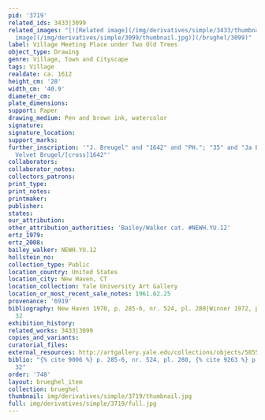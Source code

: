 ```yaml
---
pid: '3719'
related_ids: 3433|3099
related_images: "[![Related image](/img/derivatives/simple/3433/thumbnail.jpg)](/brughel/3433)|[![Related
  image](/img/derivatives/simple/3099/thumbnail.jpg)](/brughel/3099)"
label: Village Meeting Place under Two Old Trees
object_type: Drawing
genre: Village, Town and Cityscape
tags: Village
realdate: ca. 1612
height_cm: '28'
width_cm: '40.9'
diameter_cm: 
plate_dimensions: 
support: Paper
drawing_medium: Pen and brown ink, watercolor
signature: 
signature_location: 
support_marks: 
further_inscription: '"J. Breugel" and "1642" and "PH."; "35" and "Ja Brugel called
  Velvet Brugel/[cross]1642"'
collaborators: 
collaborator_notes: 
collectors_patrons: 
print_type: 
print_notes: 
printmaker: 
publisher: 
states: 
our_attribution: 
other_attribution_authorities: 'Bailey/Walker cat. #NEWH.YU.12'
ertz_1979: 
ertz_2008: 
bailey_walker: NEWH.YU.12
hollstein_no: 
collection_type: Public
location_country: United States
location_city: New Haven, CT
location_collection: Yale University Art Gallery
location_or_most_recent_sale_notes: 1961.62.25
provenance: '6919'
bibliography: New Haven 1970, p. 285-6, nr. 524, pl. 280|Winner 1972, p. 150, fig.
  32
exhibition_history: 
related_works: 3433|3099
copies_and_variants: 
curatorial_files: 
external_resources: http://artgallery.yale.edu/collections/objects/58557
biblio: "{% cite 9006 %} p. 285-6, nr. 524, pl. 280, {% cite 9263 %} p. 150, fig.
  32"
order: '748'
layout: brueghel_item
collection: brueghel
thumbnail: img/derivatives/simple/3719/thumbnail.jpg
full: img/derivatives/simple/3719/full.jpg
---
```

